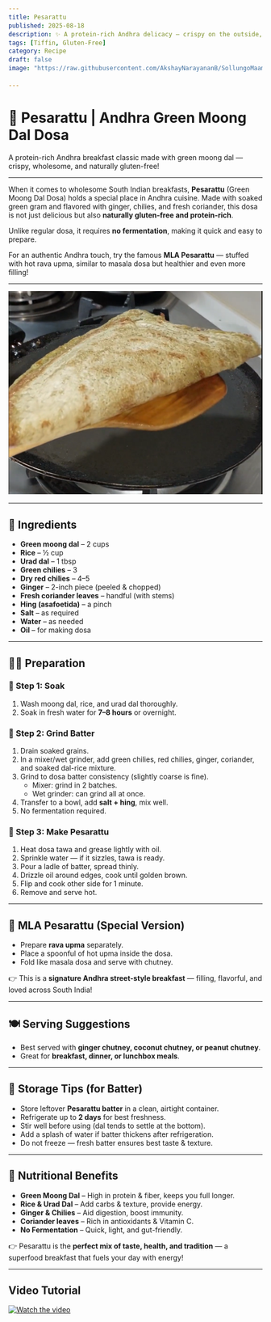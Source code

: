 ```yaml
---
title: Pesarattu  
published: 2025-08-18  
description: ✨ A protein-rich Andhra delicacy — crispy on the outside, soft inside, and packed with the earthy goodness of green moong dal! ✨
tags: [Tiffin, Gluten-Free]  
category: Recipe  
draft: false  
image: "https://raw.githubusercontent.com/AkshayNarayananB/SollungoMaami/master/images/pesarattu.png"  

---
```


# 🌱 Pesarattu | Andhra Green Moong Dal Dosa  

A protein-rich Andhra breakfast classic made with green moong dal — crispy, wholesome, and naturally gluten-free!  

---

When it comes to wholesome South Indian breakfasts, **Pesarattu** (Green Moong Dal Dosa) holds a special place in Andhra cuisine. Made with soaked green gram and flavored with ginger, chilies, and fresh coriander, this dosa is not just delicious but also **naturally gluten-free and protein-rich**.  

Unlike regular dosa, it requires **no fermentation**, making it quick and easy to prepare.  

For an authentic Andhra touch, try the famous **MLA Pesarattu** — stuffed with hot rava upma, similar to masala dosa but healthier and even more filling!  

---

![pesarattu](https://raw.githubusercontent.com/AkshayNarayananB/SollungoMaami/master/images/pesarattu.png)  

---

## 🛒 Ingredients  

-  **Green moong dal** – 2 cups  
-  **Rice** – ½ cup  
-  **Urad dal** – 1 tbsp  
-  **Green chilies** – 3  
-  **Dry red chilies** – 4–5  
-  **Ginger** – 2-inch piece (peeled & chopped)  
-  **Fresh coriander leaves** – handful (with stems)  
-  **Hing (asafoetida)** – a pinch  
-  **Salt** – as required  
-  **Water** – as needed  
-  **Oil** – for making dosa  

---

## 👩‍🍳 Preparation  

### 🔸 Step 1: Soak  
1. Wash moong dal, rice, and urad dal thoroughly.  
2. Soak in fresh water for **7–8 hours** or overnight.  

### 🔸 Step 2: Grind Batter  
1. Drain soaked grains.  
2. In a mixer/wet grinder, add green chilies, red chilies, ginger, coriander, and soaked dal-rice mixture.  
3. Grind to dosa batter consistency (slightly coarse is fine).  
   - Mixer: grind in 2 batches.  
   - Wet grinder: can grind all at once.  
4. Transfer to a bowl, add **salt + hing**, mix well.  
5. No fermentation required.  

### 🔸 Step 3: Make Pesarattu  
1. Heat dosa tawa and grease lightly with oil.  
2. Sprinkle water — if it sizzles, tawa is ready.  
3. Pour a ladle of batter, spread thinly.  
4. Drizzle oil around edges, cook until golden brown.  
5. Flip and cook other side for 1 minute.  
6. Remove and serve hot.  

---

## 🌟 MLA Pesarattu (Special Version)  

- Prepare **rava upma** separately.  
- Place a spoonful of hot upma inside the dosa.  
- Fold like masala dosa and serve with chutney.  

👉 This is a **signature Andhra street-style breakfast** — filling, flavorful, and loved across South India!  

---

## 🍽️ Serving Suggestions  

- Best served with **ginger chutney, coconut chutney, or peanut chutney**.  
- Great for **breakfast, dinner, or lunchbox meals**.  

---

## 🧊 Storage Tips (for Batter)  

- Store leftover **Pesarattu batter** in a clean, airtight container.  
- Refrigerate up to **2 days** for best freshness.  
- Stir well before using (dal tends to settle at the bottom).  
- Add a splash of water if batter thickens after refrigeration.  
- Do not freeze — fresh batter ensures best taste & texture.  

---

## 💪 Nutritional Benefits  

-  **Green Moong Dal** – High in protein & fiber, keeps you full longer.  
-  **Rice & Urad Dal** – Add carbs & texture, provide energy.  
-  **Ginger & Chilies** – Aid digestion, boost immunity.  
-  **Coriander leaves** – Rich in antioxidants & Vitamin C.  
-  **No Fermentation** – Quick, light, and gut-friendly.  

👉 Pesarattu is the **perfect mix of taste, health, and tradition** — a superfood breakfast that fuels your day with energy!  

---
## Video Tutorial
[![Watch the video](https://img.youtube.com/vi/9F7ii6X-xJo/0.jpg)](https://youtu.be/9F7ii6X-xJo?si=GqpAKxx1sR2gsGnD)
